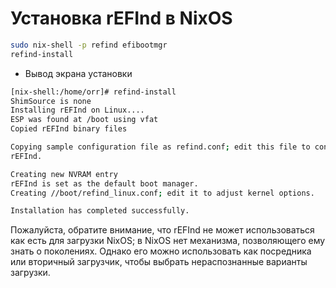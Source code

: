 # Установка rEFInd в NixOS

```bash
sudo nix-shell -p refind efibootmgr
refind-install
```

- Вывод экрана установки

```bash
[nix-shell:/home/orr]# refind-install
ShimSource is none
Installing rEFInd on Linux....
ESP was found at /boot using vfat
Copied rEFInd binary files

Copying sample configuration file as refind.conf; edit this file to configure
rEFInd.

Creating new NVRAM entry
rEFInd is set as the default boot manager.
Creating //boot/refind_linux.conf; edit it to adjust kernel options.

Installation has completed successfully.
```

Пожалуйста, обратите внимание, что rEFInd не может использоваться как есть для загрузки NixOS; в NixOS нет механизма, позволяющего ему знать о поколениях. Однако его можно использовать как посредника или вторичный загрузчик, чтобы выбрать нераспознанные варианты загрузки.

